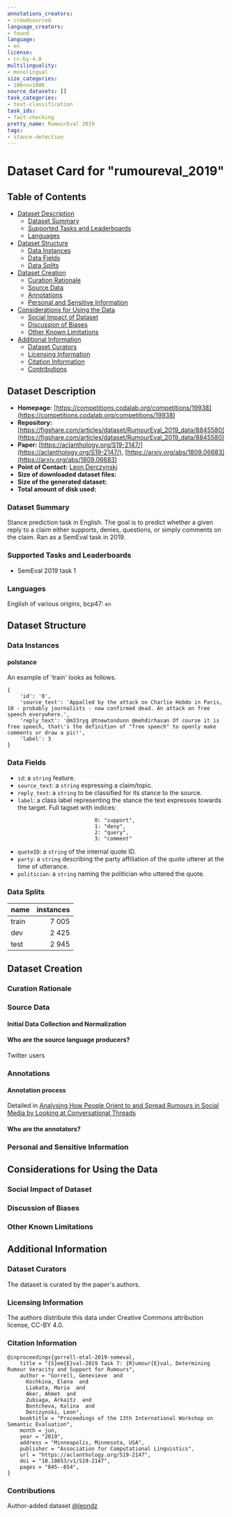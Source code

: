 ```yaml
---
annotations_creators:
- crowdsourced
language_creators:
- found
language:
- en
license:
- cc-by-4.0
multilinguality:
- monolingual
size_categories:
- 10K<n<100K
source_datasets: []
task_categories:
- text-classification
task_ids:
- fact-checking
pretty_name: RumourEval 2019
tags:
- stance-detection
---
```




# Dataset Card for "rumoureval_2019"

## Table of Contents
- [Dataset Description](#dataset-description)
  - [Dataset Summary](#dataset-summary)
  - [Supported Tasks and Leaderboards](#supported-tasks-and-leaderboards)
  - [Languages](#languages)
- [Dataset Structure](#dataset-structure)
  - [Data Instances](#data-instances)
  - [Data Fields](#data-fields)
  - [Data Splits](#data-splits)
- [Dataset Creation](#dataset-creation)
  - [Curation Rationale](#curation-rationale)
  - [Source Data](#source-data)
  - [Annotations](#annotations)
  - [Personal and Sensitive Information](#personal-and-sensitive-information)
- [Considerations for Using the Data](#considerations-for-using-the-data)
  - [Social Impact of Dataset](#social-impact-of-dataset)
  - [Discussion of Biases](#discussion-of-biases)
  - [Other Known Limitations](#other-known-limitations)
- [Additional Information](#additional-information)
  - [Dataset Curators](#dataset-curators)
  - [Licensing Information](#licensing-information)
  - [Citation Information](#citation-information)
  - [Contributions](#contributions)

## Dataset Description

- **Homepage:** [https://competitions.codalab.org/competitions/19938](https://competitions.codalab.org/competitions/19938)
- **Repository:** [https://figshare.com/articles/dataset/RumourEval_2019_data/8845580](https://figshare.com/articles/dataset/RumourEval_2019_data/8845580)
- **Paper:** [https://aclanthology.org/S19-2147/](https://aclanthology.org/S19-2147/), [https://arxiv.org/abs/1809.06683](https://arxiv.org/abs/1809.06683)
- **Point of Contact:** [Leon Derczynski](https://github.com/leondz)
- **Size of downloaded dataset files:** 
- **Size of the generated dataset:** 
- **Total amount of disk used:**  

### Dataset Summary

Stance prediction task in English. The goal is to predict whether a given reply to a claim either supports, denies, questions, or simply comments on the claim. Ran as a SemEval task in 2019.

### Supported Tasks and Leaderboards

* SemEval 2019 task 1

### Languages

English of various origins, bcp47: `en`

## Dataset Structure

### Data Instances

#### polstance

An example of 'train' looks as follows.

```
{
	'id': '0', 
	'source_text': 'Appalled by the attack on Charlie Hebdo in Paris, 10 - probably journalists - now confirmed dead. An attack on free speech everywhere.', 
	'reply_text': '@m33ryg @tnewtondunn @mehdirhasan Of course it is free speech, that\'s the definition of "free speech" to openly make comments or draw a pic!', 
	'label': 3
}
```


### Data Fields

- `id`: a `string` feature.
- `source_text`: a `string` expressing a claim/topic.
- `reply_text`: a `string` to be classified for its stance to the source.
- `label`: a class label representing the stance the text expresses towards the target. Full tagset with indices:

```
                            0: "support",
                            1: "deny",
                            2: "query",
                            3: "comment"
```
- `quoteID`: a `string` of the internal quote ID.
- `party`: a `string` describing the party affiliation of the quote utterer at the time of utterance.
- `politician`: a `string` naming the politician who uttered the quote.

### Data Splits

|  name   |instances|
|---------|----:|
|train|7 005|
|dev|2 425|
|test|2 945|

## Dataset Creation

### Curation Rationale


### Source Data

#### Initial Data Collection and Normalization


#### Who are the source language producers?

Twitter users

### Annotations

#### Annotation process

Detailed in [Analysing How People Orient to and Spread Rumours in Social Media by Looking at Conversational Threads](https://journals.plos.org/plosone/article/authors?id=10.1371/journal.pone.0150989)

#### Who are the annotators?


### Personal and Sensitive Information


## Considerations for Using the Data

### Social Impact of Dataset


### Discussion of Biases


### Other Known Limitations

## Additional Information

### Dataset Curators

The dataset is curated by the paper's authors.

### Licensing Information

The authors distribute this data under Creative Commons attribution license, CC-BY 4.0. 

### Citation Information

```
@inproceedings{gorrell-etal-2019-semeval,
    title = "{S}em{E}val-2019 Task 7: {R}umour{E}val, Determining Rumour Veracity and Support for Rumours",
    author = "Gorrell, Genevieve  and
      Kochkina, Elena  and
      Liakata, Maria  and
      Aker, Ahmet  and
      Zubiaga, Arkaitz  and
      Bontcheva, Kalina  and
      Derczynski, Leon",
    booktitle = "Proceedings of the 13th International Workshop on Semantic Evaluation",
    month = jun,
    year = "2019",
    address = "Minneapolis, Minnesota, USA",
    publisher = "Association for Computational Linguistics",
    url = "https://aclanthology.org/S19-2147",
    doi = "10.18653/v1/S19-2147",
    pages = "845--854",
}
```


### Contributions

Author-added dataset [@leondz](https://github.com/leondz)
